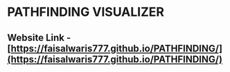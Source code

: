 # PATHFINDING VISUALIZER
## Website Link - [https://faisalwaris777.github.io/PATHFINDING/](https://faisalwaris777.github.io/PATHFINDING/)

